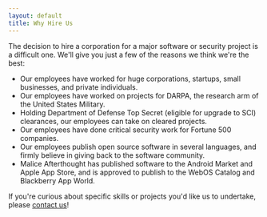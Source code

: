 ```yaml
--- 
layout: default
title: Why Hire Us
---
```


The decision to hire a corporation for a major software or security project is a difficult one. We'll give you just a few of the reasons we think we're the best:

* Our employees have worked for huge corporations, startups, small businesses, and private individuals.
* Our employees have worked on projects for DARPA, the research arm of the United States Military.
* Holding Department of Defense Top Secret (eligible for upgrade to SCI) clearances, our employees can take on cleared projects.
* Our employees have done critical security work for Fortune 500 companies.
* Our employees publish open source software in several languages, and firmly believe in giving back to the software community.
* Malice Afterthought has published software to the Android Market and Apple App Store, and is approved to publish to the WebOS Catalog and Blackberry App World.

If you're curious about specific skills or projects you'd like us to undertake, please [contact us][]!

[contact us]: /contact.html